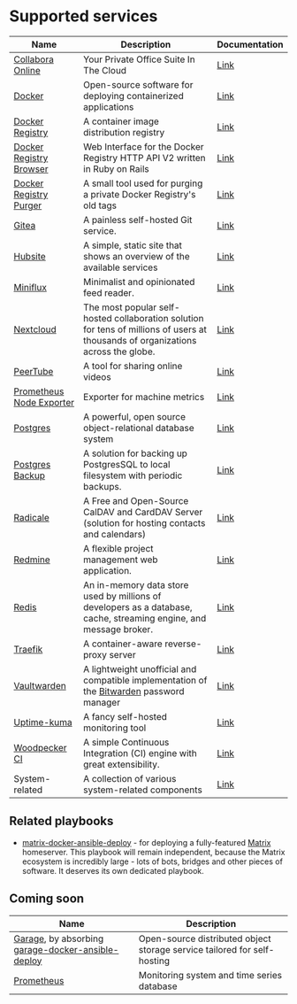 # Supported services

|              Name              |              Description              | Documentation |
| ------------------------------ | ------------------------------------- | ------------- |
| [Collabora Online](https://www.collaboraoffice.com/) | Your Private Office Suite In The Cloud | [Link](services/collabora-online.md) |
| [Docker](https://www.docker.com/) | Open-source software for deploying containerized applications | [Link](services/docker.md) |
| [Docker Registry](https://docs.docker.com/registry/) | A container image distribution registry | [Link](services/docker-registry.md) |
| [Docker Registry Browser](https://github.com/klausmeyer/docker-registry-browser) | Web Interface for the Docker Registry HTTP API V2 written in Ruby on Rails | [Link](services/docker-registry-browser.md) |
| [Docker Registry Purger](https://github.com/devture/docker-registry-purger) | A small tool used for purging a private Docker Registry's old tags | [Link](services/docker-registry-purger.md) |
| [Gitea](https://gitea.io/) | A painless self-hosted Git service. | [Link](services/gitea.md) |
| [Hubsite](https://github.com/moan0s/hubsite) | A simple, static site that shows an overview of the available services | [Link](services/hubsite.md) | 
| [Miniflux](https://miniflux.app/) | Minimalist and opinionated feed reader. | [Link](services/miniflux.md) |
| [Nextcloud](https://nextcloud.com/) | The most popular self-hosted collaboration solution for tens of millions of users at thousands of organizations across the globe. | [Link](services/nextcloud.md) |
| [PeerTube](https://joinpeertube.org/) | A tool for sharing online videos | [Link](services/peertube.md) |
| [Prometheus Node Exporter](https://github.com/prometheus/node_exporter) | Exporter for machine metrics  | [Link](services/prometheus-node-exporter.md) |
| [Postgres](https://www.postgresql.org) | A powerful, open source object-relational database system | [Link](services/postgres.md) |
| [Postgres Backup](https://github.com/prodrigestivill/docker-postgres-backup-local) | A solution for backing up PostgresSQL to local filesystem with periodic backups. | [Link](services/postgres-backup.md) |
| [Radicale](https://radicale.org/) | A Free and Open-Source CalDAV and CardDAV Server (solution for hosting contacts and calendars) | [Link](services/radicale.md) |
| [Redmine](https://redmine.org/) | A flexible project management web application. | [Link](services/redmine.md) |
| [Redis](https://redis.io/) | An in-memory data store used by millions of developers as a database, cache, streaming engine, and message broker. | [Link](services/redis.md) |
| [Traefik](https://doc.traefik.io/traefik/) | A container-aware reverse-proxy server | [Link](services/traefik.md) |
| [Vaultwarden](https://github.com/dani-garcia/vaultwarden) | A lightweight unofficial and compatible implementation of the [Bitwarden](https://bitwarden.com/) password manager | [Link](services/vaultwarden.md) |
| [Uptime-kuma](https://uptime.kuma.pet/) | A fancy self-hosted monitoring tool | [Link](services/uptime-kuma.md) |
| [Woodpecker CI](https://woodpecker-ci.org/) | A simple Continuous Integration (CI) engine with great extensibility. | [Link](services/woodpecker-ci.md) |
| System-related | A collection of various system-related components | [Link](services/system.md) |


## Related playbooks

- [matrix-docker-ansible-deploy](https://github.com/spantaleev/matrix-docker-ansible-deploy) - for deploying a fully-featured [Matrix](https://matrix.org) homeserver. This playbook will remain independent, because the Matrix ecosystem is incredibly large - lots of bots, bridges and other pieces of software. It deserves its own dedicated playbook.


## Coming soon

|              Name              |              Description              |
| ------------------------------ | ------------------------------------- |
| [Garage](https://garagehq.deuxfleurs.fr/), by absorbing [garage-docker-ansible-deploy](https://github.com/moan0s/garage-docker-ansible-deploy) | Open-source distributed object storage service tailored for self-hosting |
| [Prometheus](https://prometheus.io/)| Monitoring system and time series database |
